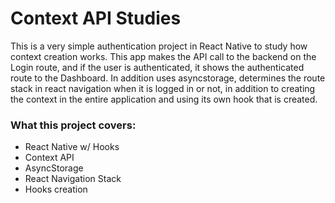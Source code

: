 # Context API Studies

This is a very simple authentication project in React Native to study how context creation works. This app makes the API call to the backend on the Login route, and if the user is authenticated, it shows the authenticated route to the Dashboard. In addition uses asyncstorage, determines the route stack in react navigation when it is logged in or not, in addition to creating the context in the entire application and using its own hook that is created.

### What this project covers:

* React Native w/ Hooks
* Context API
* AsyncStorage
* React Navigation Stack
* Hooks creation
